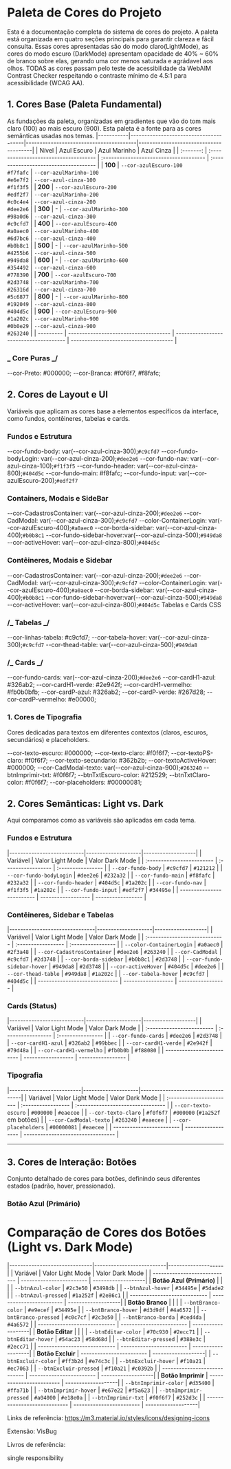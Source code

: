 # Paleta de Cores do Projeto

Esta é a documentação completa do sistema de cores do projeto. A paleta está organizada em quatro seções principais para garantir clareza e fácil consulta.
Essas cores apresentadas são do modo claro(LightMode), as cores do modo escuro (DarkMode) apresentam opacidade de 40% ~ 60% de branco
sobre elas, gerando uma cor menos saturada e agrádavel aos olhos. TODAS as cores passam pelo teste de acessibilidade da WebAIM Contrast Checker
respeitando o contraste mínimo de 4.5:1 para acessibilidade (WCAG AA).

## 1. Cores Base (Paleta Fundamental)

As fundações da paleta, organizadas em gradientes que vão do tom mais claro (100) ao mais escuro (900). Esta paleta é a fonte para as cores semânticas usadas nos temas.
|-----------|---------------------------------------|----------------------------------------|---------------------------------------|
|   Nível   | Azul Escuro                           | Azul Marinho                           | Azul Cinza                            |
| :-------: | :------------------------------------ | :------------------------------------- | :------------------------------------ |
|  **100**  | `--cor-azulEscuro-100`<br>`#f7fafc`   | `--cor-azulMarinho-100`<br>`#e6e7f2`   | `--cor-azul-cinza-100`<br>`#f1f3f5`   |
|  **200**  | `--cor-azulEscuro-200`<br>`#edf2f7`   | `--cor-azulMarinho-200`<br>`#c0c4e4`   | `--cor-azul-cinza-200`<br>`#dee2e6`   |
|  **300**  | -                                     | `--cor-azulMarinho-300`<br>`#98a0d6`   | `--cor-azul-cinza-300`<br>`#c9cfd7`   |
|  **400**  | `--cor-azulEscuro-400`<br>`#a0aec0`   | `--cor-azulMarinho-400`<br>`#6d7bc6`   | `--cor-azul-cinza-400`<br>`#b0b8c1`   |
|  **500**  | -                                     | `--cor-azulMarinho-500`<br>`#4255b6`   | `--cor-azul-cinza-500`<br>`#949da8`   |
|  **600**  | -                                     | `--cor-azulMarinho-600`<br>`#354492`   | `--cor-azul-cinza-600`<br>`#778390`   |
|  **700**  | `--cor-azulEscuro-700`<br>`#2d3748`   | `--cor-azulMarinho-700`<br>`#26316d`   | `--cor-azul-cinza-700`<br>`#5c6877`   |
|  **800**  | -                                     | `--cor-azulMarinho-800`<br>`#192049`   | `--cor-azul-cinza-800`<br>`#404d5c`   |
|  **900**  | `--cor-azulEscuro-900`<br>`#1a202c`   | `--cor-azulMarinho-900`<br>`#0b0e29`   | `--cor-azul-cinza-900`<br>`#263240`   |
| --------- | ------------------------------------- | -------------------------------------- | ------------------------------------- |

### \_ Core Puras \_/

--cor-Preto: #000000;
--cor-Branca: #f0f6f7, #f8fafc;

## 2. Cores de Layout e UI

Variáveis que aplicam as cores base a elementos específicos da interface, como fundos, contêineres, tabelas e cards.

### Fundos e Estrutura

--cor-fundo-body: var(--cor-azul-cinza-300);`#c9cfd7`
--cor-fundo-bodyLogin: var(--cor-azul-cinza-200);`#dee2e6`
--cor-fundo-nav: var(--cor-azul-cinza-100);`#f1f3f5`
--cor-fundo-header: var(--cor-azul-cinza-800);`#404d5c`
--cor-fundo-main: #f8fafc;
--cor-fundo-input: var(--cor-azulEscuro-200);`#edf2f7`

### Containers, Modais e SideBar

--cor-CadastrosContainer: var(--cor-azul-cinza-200);`#dee2e6`
--cor-CadModal: var(--cor-azul-cinza-300);`#c9cfd7`
--color-ContainerLogin: var(--cor-azulEscuro-400);`#a0aec0`
--cor-borda-sidebar: var(--cor-azul-cinza-400);`#b0b8c1`
--cor-fundo-sidebar-hover:var(--cor-azul-cinza-500);`#949da8`
--cor-activeHover: var(--cor-azul-cinza-800);`#404d5c`

### Contêineres, Modais e Sidebar

--cor-CadastrosContainer: var(--cor-azul-cinza-200);`#dee2e6`
--cor-CadModal: var(--cor-azul-cinza-300);`#c9cfd7`
--color-ContainerLogin: var(--cor-azulEscuro-400);`#a0aec0`
--cor-borda-sidebar: var(--cor-azul-cinza-400);`#b0b8c1`
--cor-fundo-sidebar-hover:var(--cor-azul-cinza-500);`#949da8`
--cor-activeHover: var(--cor-azul-cinza-800);`#404d5c`
Tabelas e Cards
CSS

### /_ Tabelas _/

--cor-linhas-tabela: #c9cfd7;
--cor-tabela-hover: var(--cor-azul-cinza-300);`#c9cfd7`
--cor-thead-table: var(--cor-azul-cinza-500);`#949da8`

### /_ Cards _/

--cor-fundo-cards: var(--cor-azul-cinza-200);`#dee2e6`
--cor-cardH1-azul: #326ab2;
--cor-cardH1-verde: #2e942f;
--cor-cardH1-vermelho: #fb0b0bfb;
--cor-cardP-azul: #326ab2;
--cor-cardP-verde: #267d28;
--cor-cardP-vermelho: #e00000;

### 1. Cores de Tipografia

Cores dedicadas para textos em diferentes contextos (claros, escuros, secundários) e placeholders.

--cor-texto-escuro: #000000;
--cor-texto-claro: #f0f6f7;
--cor-textoPS-claro: #f0f6f7;
--cor-texto-secundario: #362b2b;
--cor-textoActiveHover: #000000;
--cor-CadModal-texto: var(--cor-azul-cinza-900);`#263240`
--btnImprimir-txt: #f0f6f7;
--btnTxtEscuro-color: #212529;
--btnTxtClaro-color: #f0f6f7;
--cor-placeholders: #00000081;

## 2. Cores Semânticas: Light vs. Dark

Aqui comparamos como as variáveis são aplicadas em cada tema.

### Fundos e Estrutura

|---------------------------|--------------------|-------------------|
| Variável                  | Valor Light Mode   | Valor Dark Mode   |
| :------------------------ | :----------------- | :---------------- |
| `--cor-fundo-body`        | `#c9cfd7`          | `#121212`         |
| `--cor-fundo-bodyLogin`   | `#dee2e6`          | `#232a32`         |
| `--cor-fundo-main`        | `#f8fafc`          | `#232a32`         |
| `--cor-fundo-header`      | `#404d5c`          | `#1a202c`         |
| `--cor-fundo-nav`         | `#f1f3f5`          | `#1a202c`         |
| `--cor-fundo-input`       | `#edf2f7`          | `#34495e`         |
| ------------------------- | ------------------ | ----------------- |

### Contêineres, Sidebar e Tabelas

|-------------------------------|--------------------|-------------------|
| Variável                      | Valor Light Mode   | Valor Dark Mode   |
| :---------------------------- | :----------------- | :---------------- |
| `--color-ContainerLogin`      | `#a0aec0`          | `#2f3a48`         |
| `--cor-CadastrosContainer`    | `#dee2e6`          | `#263240`         |
| `--cor-CadModal`              | `#c9cfd7`          | `#2d3748`         |
| `--cor-borda-sidebar`         | `#b0b8c1`          | `#2d3748`         |
| `--cor-fundo-sidebar-hover`   | `#949da8`          | `#2d3748`         |
| `--cor-activeHover`           | `#404d5c`          | `#dee2e6`         |
| `--cor-thead-table`           | `#949da8`          | `#1a202c`         |
| `--cor-tabela-hover`          | `#c9cfd7`          | `#404d5c`         |
| ----------------------------- | ------------------ | ----------------- |

### Cards (Status)

|---------------------------|--------------------|-------------------|
| Variável                  | Valor Light Mode   | Valor Dark Mode   |
| :------------------------ | :----------------- | :---------------- |
| `--cor-fundo-cards`       | `#dee2e6`          | `#2d3748`         |
| `--cor-cardH1-azul`       | `#326ab2`          | `#99bbec`         |
| `--cor-cardH1-verde`      | `#2e942f`          | `#79d48a`         |
| `--cor-cardH1-vermelho`   | `#fb0b0b`          | `#f88080`         |
| ------------------------- | ------------------ | ----------------- |

### Tipografia

|--------------------------|--------------------|-----------------------------------|
| Variável                 | Valor Light Mode   | Valor Dark Mode                   |
| :----------------------- | :----------------- | :-------------------------------- |
| `--cor-texto-escuro`     | `#000000`          | `#eaecee`                         |
| `--cor-texto-claro`      | `#f0f6f7`          | `#000000` (`#1a252f` em botões)   |
| `--cor-CadModal-texto`   | `#263240`          | `#eaecee`                         |
| `--cor-placeholders`     | `#00000081`        | `#eaecee`                         |
| ------------------------ | ------------------ | --------------------------------- |

---

## 3. Cores de Interação: Botões

Conjunto detalhado de cores para botões, definindo seus diferentes estados (padrão, hover, pressionado).

### Botão Azul (Primário)

# Comparação de Cores dos Botões (Light vs. Dark Mode)

|------------------------------|--------------------------|--------------------|
| Variável                     | Valor Light Mode         | Valor Dark Mode    |
| ---------------------------- | ------------------------ | -------------------|
| **Botão Azul (Primário)**    |                          |                    |
| `--btnAzul-color`            | `#2c3e50`                | `#3498db`          |
| `--btnAzul-hover`            | `#34495e`                | `#5dade2`          |
| `--btnAzul-pressed`          | `#1a252f`                | `#2e86c1`          |
| ---------------------------- | ------------------------ | -------------------|
| **Botão Branco**             |                          |                    |
| `--bntBranco-color`          | `#e9ecef`                | `#34495e`          |
| `--bntBranco-hover`          | `#d3d9df`                | `#4a6572`          |
| `--bntBranco-pressed`        | `#c0c7cf`                | `#2c3e50`          |
| `--bntBranco-borda`          | `#ced4da`                | `#4a6572`          |
| ---------------------------- | ------------------------ | -------------------|
| **Botão Editar**             |                          |                    |
| `--btnEditar-color`          | `#70c930`                | `#2ecc71`          |
| `--btnEditar-hover`          | `#54ac23`                | `#58d68d`          |
| `--btnEditar-pressed`        | `#388e3c`                | `#2ecc71`          |
| ---------------------------- | ------------------------ | -------------------|
| **Botão Excluir**            | ------------------------ | -------------------|
| `--btnExcluir-color`         | `#ff3b2d`                | `#e74c3c`          |
| `--btnExcluir-hover`         | `#f10a21`                | `#ec7063`          |
| `--btnExcluir-pressed`       | `#f10a21`                | `#c0392b`          |
| ---------------------------- | ------------------------ | -------------------|
| **Botão Imprimir**           | ------------------------ | -------------------|
| `--btnImprimir-color`        | `#d35400`                | `#ffa71b`          |
| `--btnImprimir-hover`        | `#e67e22`                | `#f5a623`          |
| `--btnImprimir-pressed`      | `#a04000`                | `#e18e0a`          |
| `--btnImprimir-txt`          | `#f0f6f7`                | `#252d3c`          |
| ---------------------------- | ------------------------ | -------------------|


Links de referência:
https://m3.material.io/styles/icons/designing-icons


Extensão: VisBug

Livros de referência: 


 single responsibility